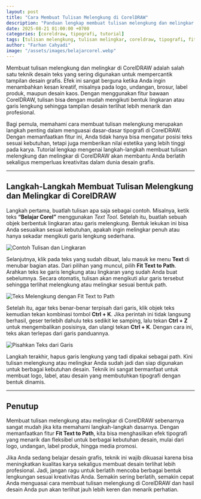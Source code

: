 ```yaml
---
layout: post
title: "Cara Membuat Tulisan Melengkung di CorelDRAW"
description: "Panduan lengkap membuat tulisan melengkung dan melingkar di CorelDRAW dengan fitur Fit Text to Path. Cocok untuk pemula yang ingin mempercantik desain logo, undangan, brosur, atau label produk."
date: 2025-08-21 01:00:00 +0700
categories: [coreldraw, tipografi, tutorial]
tags: [tulisan melengkung, tulisan melingkar, coreldraw, tipografi, fit text to path]
author: "Farhan Cahyadi"
image: "/assets/images/belajarcorel.webp"
---
```


Membuat tulisan melengkung dan melingkar di CorelDRAW adalah salah satu teknik desain teks yang sering digunakan untuk mempercantik tampilan desain grafis. Efek ini sangat berguna ketika Anda ingin menambahkan kesan kreatif, misalnya pada logo, undangan, brosur, label produk, maupun desain kaos. Dengan menggunakan fitur bawaan CorelDRAW, tulisan bisa dengan mudah mengikuti bentuk lingkaran atau garis lengkung sehingga tampilan desain terlihat lebih menarik dan profesional.

Bagi pemula, memahami cara membuat tulisan melengkung merupakan langkah penting dalam menguasai dasar-dasar tipografi di CorelDRAW. Dengan memanfaatkan fitur ini, Anda tidak hanya bisa mengatur posisi teks sesuai kebutuhan, tetapi juga memberikan nilai estetika yang lebih tinggi pada karya. Tutorial lengkap mengenai langkah-langkah membuat tulisan melengkung dan melingkar di CorelDRAW akan membantu Anda berlatih sekaligus memperluas kreativitas dalam dunia desain grafis.

---

## Langkah-Langkah Membuat Tulisan Melengkung dan Melingkar di CorelDRAW

Langkah pertama, buatlah tulisan apa saja sebagai contoh. Misalnya, ketik teks **“Belajar Corel”** menggunakan *Text Tool*. Setelah itu, buatlah sebuah objek berbentuk lingkaran atau garis melengkung. Bentuk lekukan ini bisa Anda sesuaikan sesuai kebutuhan, apakah ingin melingkar penuh atau hanya sekadar mengikuti garis lengkung sederhana.

![Contoh Tulisan dan Lingkaran](https://blogger.googleusercontent.com/img/a/AVvXsEgmUrurGadEpnnr0scoJ4I_xfRqvp3vzGdo9lnY5qZJBYX1UpDTiE7Dcp5Tl_S8B_Pqy-ObJt8PYJSgHn9BkTG0MQMrpsjpXAvTh6N3-6jIVP544GYk_xPNvxy1Z87-RmPH_Eyv38UajwsROdhQ24YlnA1wG_e1nDttUKrsPFZfjx3oUIJmOFTbEx-SA0mw)

Selanjutnya, klik pada teks yang sudah dibuat, lalu masuk ke menu **Text** di menubar bagian atas. Dari pilihan yang muncul, pilih **Fit Text to Path**. Arahkan teks ke garis lengkung atau lingkaran yang sudah Anda buat sebelumnya. Secara otomatis, tulisan akan mengikuti alur garis tersebut sehingga terlihat melengkung atau melingkar sesuai bentuk path.

![Teks Melengkung dengan Fit Text to Path](https://blogger.googleusercontent.com/img/a/AVvXsEgZIGYbiQQswdftiKkF14Feeyk7eg8E-LiI7f-nfnckpd9SkYzC77FxF7wKQEK4LugDmP_JwlOFcaw3XM4DbxwkPUSiD2iOoBwujboxwGPF6_MnLEgDkbk-opw5qUs9hg92zjwpihUNNgtRN3rni8k3_W7pnBAXWJE9eax3nR7b8QRisg5rDoAiAsRlnU82)

Setelah itu, agar teks benar-benar terpisah dari garis, klik objek teks kemudian tekan kombinasi tombol **Ctrl + K**. Jika perintah ini tidak langsung berhasil, geser terlebih dahulu teks sedikit ke samping, lalu tekan **Ctrl + Z** untuk mengembalikan posisinya, dan ulangi tekan **Ctrl + K**. Dengan cara ini, teks akan terlepas dari garis panduannya.

![Pisahkan Teks dari Garis](https://blogger.googleusercontent.com/img/a/AVvXsEgEEf6TCgtfK4Ld6_i44Iok4A1B1bL7wktI6sCjF-oOyi_cfFdbC7p0zBPFc2mUGqdehQQ51Rw93vzNa3iB8krHilzj-YaaGHVsWDvh0CrfRhsyfggI0IKEdmf42EaMkxCIkmQV8IYfJnTOXf5VOOhSKS__rPDIrfbhmR_kpXBI7iT-3kPhxWTod-0aUh0E)

Langkah terakhir, hapus garis lengkung yang tadi dipakai sebagai path. Kini tulisan melengkung atau melingkar Anda sudah jadi dan siap digunakan untuk berbagai kebutuhan desain. Teknik ini sangat bermanfaat untuk membuat logo, label, atau desain yang membutuhkan tipografi dengan bentuk dinamis.

---

## Penutup

Membuat tulisan melengkung atau melingkar di CorelDRAW sebenarnya sangat mudah jika kita memahami langkah-langkah dasarnya. Dengan memanfaatkan fitur **Fit Text to Path**, kita bisa menghasilkan efek tipografi yang menarik dan fleksibel untuk berbagai kebutuhan desain, mulai dari logo, undangan, label produk, hingga media promosi.

Jika Anda sedang belajar desain grafis, teknik ini wajib dikuasai karena bisa meningkatkan kualitas karya sekaligus membuat desain terlihat lebih profesional. Jadi, jangan ragu untuk berlatih mencoba berbagai bentuk lengkungan sesuai kreativitas Anda. Semakin sering berlatih, semakin cepat Anda menguasai cara membuat tulisan melengkung di CorelDRAW dan hasil desain Anda pun akan terlihat jauh lebih keren dan menarik perhatian.
